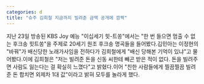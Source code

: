 ```yaml
---
categories: d
title: "슈주 김희철 지금까지 빌려준 금액 공개에 깜짝"
---
```

지난 23일 방송된 KBS Joy 예능 "이십세기 힛-트쏭"에서는 "한 번 들으면 멈출 수 없는 후크송 힛트쏭"을 주제로 20세기 원조 후크송 명곡들을 들어봤다.김민아는 이정현의 "바꿔"가 배신당한 노래가사임을 전하다가 김희철에게 "배신 당해본 기억이 있냐"고 물어봤다.이에 김희철은 "저는 빌려준 돈을 신동 씨한테 빼곤 받은 적이 없다. 돈을 빌려주면 사람도 잃는다는 걸 확실히 느꼈다"고 밝혔다.이어 "친한 사람들에게 찔끔찔끔 빌려준 돈 합치면 외제차 1대 값"이라고 밝혀 모두를 놀라게 했다.